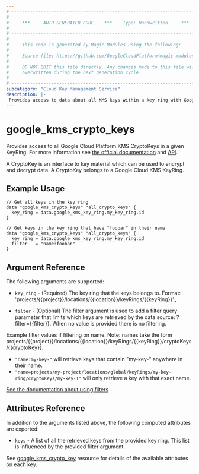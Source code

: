 ```yaml
---
# ----------------------------------------------------------------------------
#
#     ***     AUTO GENERATED CODE    ***    Type: Handwritten     ***
#
# ----------------------------------------------------------------------------
#
#     This code is generated by Magic Modules using the following:
#
#     Source file: https://github.com/GoogleCloudPlatform/magic-modules/tree/main/mmv1/third_party/terraform/website/docs/d/kms_crypto_keys.html.markdown
#
#     DO NOT EDIT this file directly. Any changes made to this file will be
#     overwritten during the next generation cycle.
#
# ----------------------------------------------------------------------------
subcategory: "Cloud Key Management Service"
description: |-
 Provides access to data about all KMS keys within a key ring with Google Cloud KMS.
---
```


# google_kms_crypto_keys

Provides access to all Google Cloud Platform KMS CryptoKeys in a given KeyRing. For more information see
[the official documentation](https://cloud.google.com/kms/docs/object-hierarchy#key)
and
[API](https://cloud.google.com/kms/docs/reference/rest/v1/projects.locations.keyRings.cryptoKeys).

A CryptoKey is an interface to key material which can be used to encrypt and decrypt data. A CryptoKey belongs to a
Google Cloud KMS KeyRing.

## Example Usage

```hcl
// Get all keys in the key ring
data "google_kms_crypto_keys" "all_crypto_keys" {
  key_ring = data.google_kms_key_ring.my_key_ring.id
}

// Get keys in the key ring that have "foobar" in their name
data "google_kms_crypto_keys" "all_crypto_keys" {
  key_ring = data.google_kms_key_ring.my_key_ring.id
  filter   = "name:foobar"
}
```

## Argument Reference

The following arguments are supported:

* `key_ring` - (Required) The key ring that the keys belongs to. Format: 'projects/{{project}}/locations/{{location}}/keyRings/{{keyRing}}'.,

* `filter` - (Optional) The filter argument is used to add a filter query parameter that limits which keys are retrieved by the data source: ?filter={{filter}}. When no value is provided there is no filtering.

Example filter values if filtering on name. Note: names take the form projects/{{project}}/locations/{{location}}/keyRings/{{keyRing}}/cryptoKeys/{{cryptoKey}}.

* `"name:my-key-"` will retrieve keys that contain "my-key-" anywhere in their name.
* `"name=projects/my-project/locations/global/keyRings/my-key-ring/cryptoKeys/my-key-1"` will only retrieve a key with that exact name.

[See the documentation about using filters](https://cloud.google.com/kms/docs/sorting-and-filtering)



## Attributes Reference

In addition to the arguments listed above, the following computed attributes are exported:

* `keys` - A list of all the retrieved keys from the provided key ring. This list is influenced by the provided filter argument.

See [google_kms_crypto_key](https://registry.terraform.io/providers/hashicorp/google/latest/docs/resources/kms_crypto_key) resource for details of the available attributes on each key.

